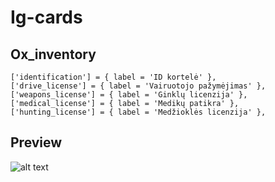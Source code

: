 # Ig-cards

## Ox_inventory

	['identification'] = { label = 'ID kortelė' },
	['drive_license'] = { label = 'Vairuotojo pažymėjimas' },
	['weapons_license'] = { label = 'Ginklų licenzija' },
	['medical_license'] = { label = 'Medikų patikra' },
	['hunting_license'] = { label = 'Medžioklės licenzija' },

## Preview

![alt text](https://cdn.discordapp.com/attachments/1061400204672258149/1075497122977300490/image.png)

